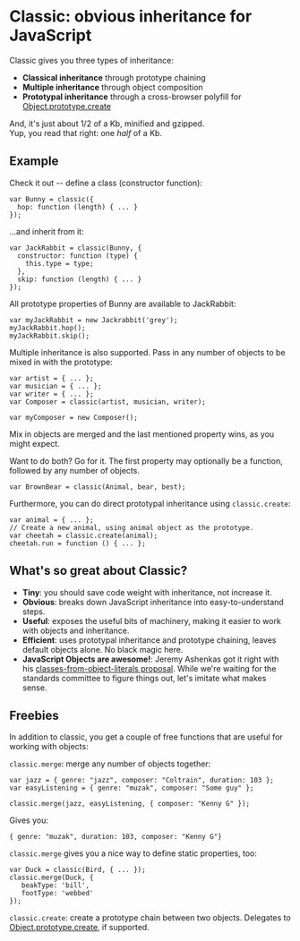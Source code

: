 # Classic: obvious inheritance for JavaScript

Classic gives you three types of inheritance:

* **Classical inheritance** through prototype chaining
* **Multiple inheritance** through object composition
* **Prototypal inheritance** through a cross-browser polyfill for [Object.prototype.create](https://developer.mozilla.org/en/JavaScript/Reference/Global_Objects/Object/create)

And, it's just about 1/2 of a Kb, minified and gzipped.  
Yup, you read that right: one *half* of a Kb.

## Example

Check it out -- define a class (constructor function):

    var Bunny = classic({
      hop: function (length) { ... }
    });

...and inherit from it:

    var JackRabbit = classic(Bunny, {
      constructor: function (type) {
        this.type = type;
      },
      skip: function (length) { ... }
    });

All prototype properties of Bunny are available to JackRabbit:

    var myJackRabbit = new Jackrabbit('grey');
    myJackRabbit.hop();
    myJackRabbit.skip();

Multiple inheritance is also supported. Pass in any number of
objects to be mixed in with the prototype:

    var artist = { ... };
    var musician = { ... };
    var writer = { ... };
    var Composer = classic(artist, musician, writer);
    
    var myComposer = new Composer();

Mix in objects are merged and the last mentioned property wins,
as you might expect.

Want to do both? Go for it. The first property may optionally be a
function, followed by any number of objects.

    var BrownBear = classic(Animal, bear, best);

Furthermore, you can do direct prototypal inheritance using `classic.create`:

    var animal = { ... };
    // Create a new animal, using animal object as the prototype.
    var cheetah = classic.create(animal);
    cheetah.run = function () { ... };

## What's so great about Classic?

* **Tiny**: you should save code weight with inheritance, not increase it.
* **Obvious**: breaks down JavaScript inheritance into easy-to-understand steps.
* **Useful**: exposes the useful bits of machinery, making it easier to work with objects and inheritance.
* **Efficient**: uses prototypal inheritance and prototype chaining, leaves default objects alone. No black magic here.
* **JavaScript Objects are awesome!**: Jeremy Ashenkas got it right with his [classes-from-object-literals proposal](https://gist.github.com/1329619). While we're waiting for the standards committee to figure things out, let's imitate what makes sense.

## Freebies

In addition to classic, you get a couple of free functions that are useful for working with objects:

`classic.merge`: merge any number of objects together:

    var jazz = { genre: "jazz", composer: "Coltrain", duration: 103 };
    var easyListening = { genre: "muzak", composer: "Some guy" };

    classic.merge(jazz, easyListening, { composer: "Kenny G" });

Gives you:

    { genre: "muzak", duration: 103, composer: "Kenny G"}

`classic.merge` gives you a nice way to define static properties, too:

    var Duck = classic(Bird, { ... });
    classic.merge(Duck, {
       beakType: 'bill',
       footType: 'webbed'
    });

`classic.create`: create a prototype chain between two objects. Delegates to [Object.prototype.create](https://developer.mozilla.org/en/JavaScript/Reference/Global_Objects/Object/create), if supported.